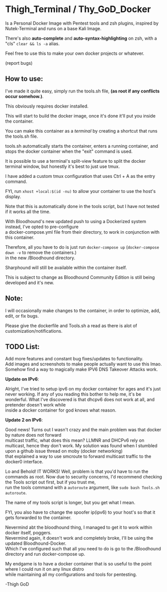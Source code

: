 # Thigh_Terminal / Thy_GoD_Docker

Is a Personal Docker Image  with Pentest tools and zsh plugins, inspired by Nutek-Terminal and runs on a base Kali Image.

There's also **auto-complete** and **auto-syntax-highlighting** on zsh, with a "cls" `clear && ls -a` alias.

Feel free to use this to make your own docker projects or whatever. 

(report bugs)

## How to use:

I've made it quite easy, simply run the tools.sh file, **(as root if any conflicts occur somehow.)**.

This obviously requires docker installed.

This will start to build the docker image, once it's done it'll put you inside the container.

You can make this container as a *terminal* by creating a shortcut that runs the tools.sh file.

tools.sh automatically starts the container, enters a running container, and stops the docker container when the "exit" command is used.

It is possible to use a terminal's split-view feature to split the docker terminal window, but honestly it's best to just use tmux.

I have added a custom tmux configuration that uses Ctrl + A as the entry command.

FYI, run `xhost +local:$(id -nu)` to allow your container to use the host's display.

Note that this is automatically done in the tools script, but I have not tested if it works all the time.

With Bloodhound's new updated push to using a Dockerized system instead, I've opted to pre-configure <br>
a docker-compose.yml file from their directory, to work in conjunction with this container.

Therefore, all you have to do is just run `docker-compose up` (`docker-compose down -v` to remove the containers.)<br>
in the new /Bloodhound directory.

Sharphound will still be available within the container itself.

This is subject to change as Bloodhound Community Edition is still being developed and it's new.

## Note: 

I will occasionally make changes to the container, in order to optimize, add, edit, or fix bugs.

Please give the dockerfile and Tools.sh a read as there is alot of customization/notifications.

## TODO List:

Add more features and constant bug fixes/updates to functionality. <br>
Add images and screenshots to make people actually want to use this lmao. <br>
Somehow find a way to magically make IPV6 DNS Takeover Attacks work. <br>

**Update on IPv6**:

Alright, I've tried to setup ipv6 on my docker container for ages and it's just never working.
If any of you reading this bother to help me, it's be wonderful.
What I've discovered is that dhcpv6 does not work at all, and pretender doesn't work while <br>
inside a docker container for god knows what reason.

**Update 2 on IPv6**:

Good news! Turns out I wasn't crazy and the main problem was that docker by nature does not forward<br>
multicast traffic, what does this mean? LLMNR and DHCPv6 rely on multicast, hence they don't work.
My solution was found when I stumbled upon a github issue thread on moby (docker networking)<br>
that explained a way to use smcroute to forward multicast traffic to the docker0 interface.

Lo and Behold! IT WORKS! Well, problem is that you'd have to run the commands as root.
Now due to security concerns, I'd recommend checking the Tools script out first, but if you trust me,<br>
run the tools command with a `autoroute` argument, like `sudo bash Tools.sh autoroute`.

The name of my tools script is longer, but you get what I mean.

FYI, you also have to change the spoofer ip(ipv6) to your host's so that it gets forwarded to the container.

Nevermind abt the bloodhound thing, I managed to get it to work within docker itself, poggers. <br>
Nevermind again, it doesn't work and completely broke, I'll be using the updated Bloodhound-Docker. <br>
Which I've configured such that all you need to do is go to the /Bloodhound directory and run docker-compose up. <br>

My endgame is to have a docker container that is so useful to the point where I could run it on any linux distro<br>
while maintaining all my configurations and tools for pentesting.

-Thigh GoD
